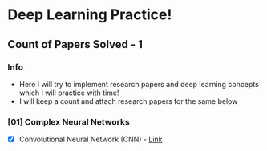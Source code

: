 # Deep Learning Practice!

## Count of Papers Solved - 1

### Info
- Here I will try to implement research papers and deep learning concepts which I will practice with time!
- I will keep a count and attach research papers for the same below

### [01] Complex Neural Networks
- [x] Convolutional Neural Network (CNN) - [Link](http://yann.lecun.com/exdb/publis/pdf/lecun-89e.pdf)
